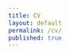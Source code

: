 ```yaml
---
title: CV
layout: default
permalink: /cv/
published: true
---
```


<object data="../assets/cv.pdf" width="1000" height="1000" type='application/pdf'></object>